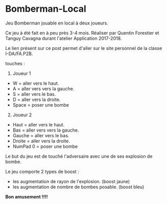 # Bomberman-Local
Jeu Bomberman jouable en local à deux joueurs.

Ce jeu à été fait en à peu près 3-4 mois.
Réaliser par Quentin Forestier et Tanguy Cavagna durant l'atelier Application 2017-2018.

Le lien présent sur ce post permet d'aller sur le site personnel de la classe I-DA/FA.P2B.

touches :
1. Joueur 1
* W = aller vers le haut.
* A = aller vers vers la gauche.
* S = aller vers le bas.
* D = aller vers la droite.
* Space = poser une bombe
2. Joueur 2
* Haut = aller vers le haut.
* Bas = aller vers vers la gauche.
* Gauche = aller vers le bas.
* Droite = aller vers la droite.
* NumPad 0 = poser une bombe

Le but du jeu est de touché l'adversaire avec une de ses explosion de bombe.

Le jeu comporte 2 types de boost :
* les augmentation de rayon de l'explosion. (boost jaune)
* les augmentation de nombre de bombes posable. (boost bleu)

**Bon amusement !!!!**

